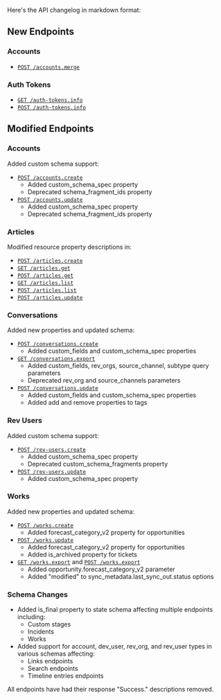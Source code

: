 Here's the API changelog in markdown format:

## New Endpoints

### Accounts
- [`POST /accounts.merge`](https://developer.devrev.ai/beta/api-reference/accounts/merge)

### Auth Tokens
- [`GET /auth-tokens.info`](https://developer.devrev.ai/beta/api-reference/auth-tokens/info-post)
- [`POST /auth-tokens.info`](https://developer.devrev.ai/beta/api-reference/auth-tokens/info-post)

## Modified Endpoints

### Accounts
Added custom schema support:
- [`POST /accounts.create`](https://developer.devrev.ai/beta/api-reference/accounts/create)
  - Added custom_schema_spec property
  - Deprecated schema_fragment_ids property
- [`POST /accounts.update`](https://developer.devrev.ai/beta/api-reference/accounts/update)
  - Added custom_schema_spec property
  - Deprecated schema_fragment_ids property

### Articles
Modified resource property descriptions in:
- [`POST /articles.create`](https://developer.devrev.ai/beta/api-reference/articles/create-article)
- [`GET /articles.get`](https://developer.devrev.ai/beta/api-reference/articles/get-article-post)
- [`POST /articles.get`](https://developer.devrev.ai/beta/api-reference/articles/get-article-post)
- [`GET /articles.list`](https://developer.devrev.ai/beta/api-reference/articles/list-post)
- [`POST /articles.list`](https://developer.devrev.ai/beta/api-reference/articles/list-post)
- [`POST /articles.update`](https://developer.devrev.ai/beta/api-reference/articles/update-article)

### Conversations
Added new properties and updated schema:
- [`POST /conversations.create`](https://developer.devrev.ai/beta/api-reference/conversations/create)
  - Added custom_fields and custom_schema_spec properties
- [`GET /conversations.export`](https://developer.devrev.ai/beta/api-reference/conversations/export-post)
  - Added custom_fields, rev_orgs, source_channel, subtype query parameters
  - Deprecated rev_org and source_channels parameters
- [`POST /conversations.update`](https://developer.devrev.ai/beta/api-reference/conversations/update)
  - Added custom_fields and custom_schema_spec properties
  - Added add and remove properties to tags

### Rev Users
Added custom schema support:
- [`POST /rev-users.create`](https://developer.devrev.ai/beta/api-reference/rev-users/create)
  - Added custom_schema_spec property
  - Deprecated custom_schema_fragments property
- [`POST /rev-users.update`](https://developer.devrev.ai/beta/api-reference/rev-users/update)
  - Added custom_schema_spec property

### Works
Added new properties and updated schema:
- [`POST /works.create`](https://developer.devrev.ai/beta/api-reference/works/create)
  - Added forecast_category_v2 property for opportunities
- [`POST /works.update`](https://developer.devrev.ai/beta/api-reference/works/update)
  - Added forecast_category_v2 property for opportunities
  - Added is_archived property for tickets
- [`GET /works.export`](https://developer.devrev.ai/beta/api-reference/works/export-post) and [`POST /works.export`](https://developer.devrev.ai/beta/api-reference/works/export-post)
  - Added opportunity.forecast_category_v2 parameter
  - Added "modified" to sync_metadata.last_sync_out.status options

### Schema Changes
- Added is_final property to state schema affecting multiple endpoints including:
  - Custom stages
  - Incidents
  - Works
- Added support for account, dev_user, rev_org, and rev_user types in various schemas affecting:
  - Links endpoints
  - Search endpoints
  - Timeline entries endpoints

All endpoints have had their response "Success." descriptions removed.